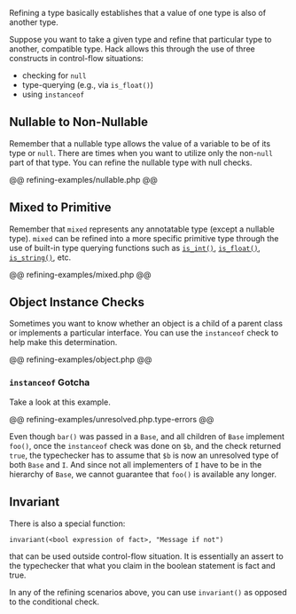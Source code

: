 Refining a type basically establishes that a value of one type is also of another type.

Suppose you want to take a given type and refine that particular type to another, compatible type. Hack allows this through the use of three constructs in control-flow situations:

- checking for `null`
- type-querying (e.g., via `is_float()`)
- using `instanceof`

## Nullable to Non-Nullable

Remember that a nullable type allows the value of a variable to be of its type or `null`. There are times when you want to utilize only the non-`null` part of that type. You can refine the nullable type with null checks.

@@ refining-examples/nullable.php @@

## Mixed to Primitive

Remember that `mixed` represents any annotatable type (except a nullable type). `mixed` can be refined into a more specific primitive type through the use of built-in type querying functions such as [`is_int()`](http://php.net/manual/en/function.is-int.php), [`is_float()`](http://php.net/manual/en/function.is-float.php), [`is_string()`](http://php.net/manual/en/function.is-string.php), etc.

@@ refining-examples/mixed.php @@

## Object Instance Checks

Sometimes you want to know whether an object is a child of a parent class or implements a particular interface. You can use the `instanceof` check to help make this determination. 

@@ refining-examples/object.php @@

### `instanceof` Gotcha

Take a look at this example.

@@ refining-examples/unresolved.php.type-errors @@

Even though `bar()` was passed in a `Base`, and all children of `Base` implement `foo()`, once the `instanceof` check was done on `$b`, and the check returned `true`, the typechecker has to assume that `$b` is now an unresolved type of both `Base` and `I`. And since not all implementers of `I` have to be in the hierarchy of `Base`, we cannot guarantee that `foo()` is available any longer.

## Invariant

There is also a special function:

```
invariant(<bool expression of fact>, "Message if not")
```

that can be used outside control-flow situation. It is essentially an assert to the typechecker that what you claim in the boolean statement is fact and true.

In any of the refining scenarios above, you can use `invariant()` as opposed to the conditional check.
